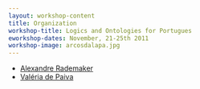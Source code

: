 ```yaml
---
layout: workshop-content
title: Organization
workshop-title: Logics and Ontologies for Portugues
eworkshop-dates: November, 21-25th 2011
workshop-image: arcosdalapa.jpg
---
```


- [Alexandre Rademaker](/people/alexandre.rademaker.html)
- [Valéria de Paiva](https://sites.google.com/a/valeriadepaiva.org/www/)

